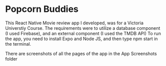 # Popcorn Buddies
This React Native Movie review app I developed, was for a Victoria Universtiy Course.
The requirements were to utilize a database component (I used Firebase), and an external component (I used the TMDB API)
To run the app, you need to install Expo and Node JS, and then type npm start in the terminal.

There are screenshots of all the pages of the app in the App Screenshots folder
